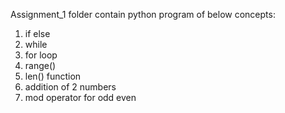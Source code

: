 Assignment_1 folder contain python program of below concepts:
  1. if else
  2. while
  3. for loop
  4. range()
  5. len() function
  6. addition of 2 numbers
  7. mod operator for odd even

